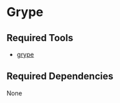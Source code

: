 # Grype

## Required Tools

- [grype](https://github.com/anchore/grype#installation)

##  Required Dependencies 

None